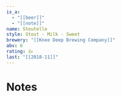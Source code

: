 ```yaml
---
is_a:
  - "[[beer]]"
  - "[[note]]"
name: Stoutello
style: Stout - Milk - Sweet
brewery: "[[Knee Deep Brewing Company]]"
abv: 6
rating: 👍
last: "[[2018-11]]"
---
```

# Notes

